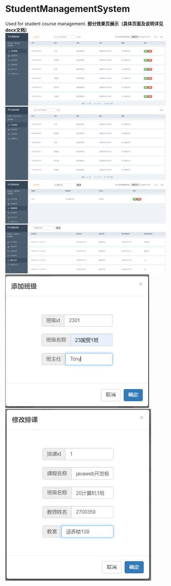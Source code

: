 # StudentManagementSystem
Used for student course management.
**部分效果页展示（具体页面及说明详见docx文档）**
![图片名称](https://github.com/msvZYR/StudentManagementSystem/blob/main/README_images/%E5%9B%BE%E7%89%871.png)
![图片名称](https://github.com/msvZYR/StudentManagementSystem/blob/main/README_images/%E5%9B%BE%E7%89%872.png)
![图片名称](https://github.com/msvZYR/StudentManagementSystem/blob/main/README_images/%E5%9B%BE%E7%89%874.png)
![图片名称](https://github.com/msvZYR/StudentManagementSystem/blob/main/README_images/%E5%9B%BE%E7%89%875.png)
![图片名称](https://github.com/msvZYR/StudentManagementSystem/blob/main/README_images/%E5%9B%BE%E7%89%876.png)
![图片名称](https://github.com/msvZYR/StudentManagementSystem/blob/main/README_images/%E5%9B%BE%E7%89%873.png)
